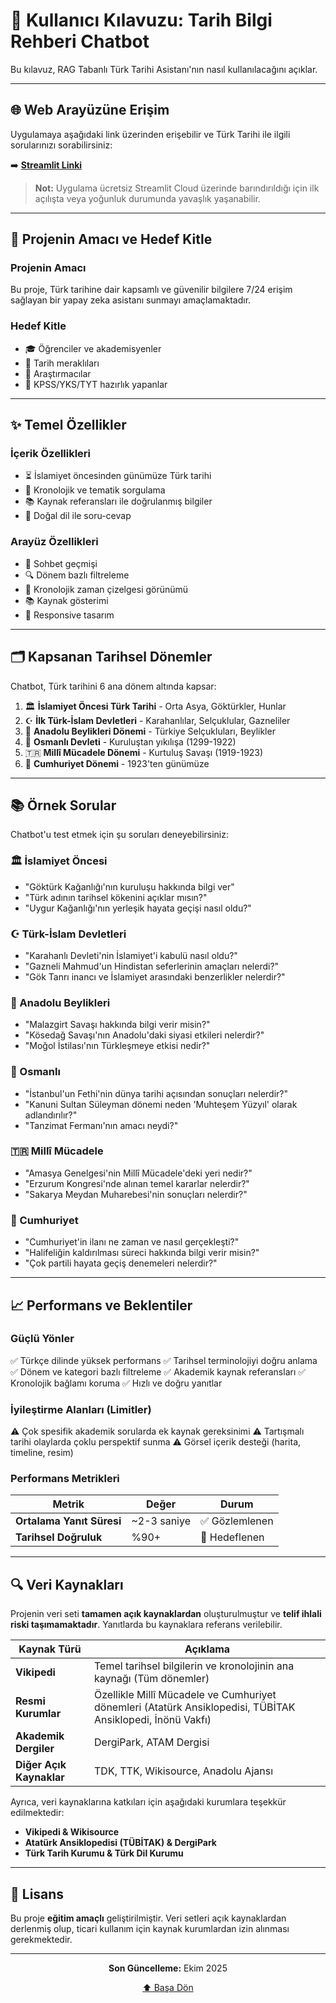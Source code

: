# 📱 Kullanıcı Kılavuzu: Tarih Bilgi Rehberi Chatbot

Bu kılavuz, RAG Tabanlı Türk Tarihi Asistanı'nın nasıl kullanılacağını açıklar.

---

## 🌐 Web Arayüzüne Erişim

Uygulamaya aşağıdaki link üzerinden erişebilir ve Türk Tarihi ile ilgili sorularınızı sorabilirsiniz:

➡️ **[Streamlit Linki](https://tarih-bilgi-rehberi-rag-chatbot-eu8pvgcka8w9xkuyx7uhjt.streamlit.app/)**

> **Not:** Uygulama ücretsiz Streamlit Cloud üzerinde barındırıldığı için ilk açılışta veya yoğunluk durumunda yavaşlık yaşanabilir.

---

## 🎯 Projenin Amacı ve Hedef Kitle

### Projenin Amacı

Bu proje, Türk tarihine dair kapsamlı ve güvenilir bilgilere 7/24 erişim sağlayan bir yapay zeka asistanı sunmayı amaçlamaktadır.

### Hedef Kitle

- 🎓 Öğrenciler ve akademisyenler
- 📖 Tarih meraklıları
- 🔬 Araştırmacılar
- 📝 KPSS/YKS/TYT hazırlık yapanlar

---

## ✨ Temel Özellikler

### İçerik Özellikleri

- ⏳ İslamiyet öncesinden günümüze Türk tarihi
- 📅 Kronolojik ve tematik sorgulama
- 📚 Kaynak referansları ile doğrulanmış bilgiler
- 💬 Doğal dil ile soru-cevap

### Arayüz Özellikleri

- 💬 Sohbet geçmişi
- 🔍 Dönem bazlı filtreleme
- 📅 Kronolojik zaman çizelgesi görünümü
- 📚 Kaynak gösterimi
- 📱 Responsive tasarım

---

## 🗂️ Kapsanan Tarihsel Dönemler

Chatbot, Türk tarihini 6 ana dönem altında kapsar:

1. 🏛️ **İslamiyet Öncesi Türk Tarihi** - Orta Asya, Göktürkler, Hunlar
2. ☪️ **İlk Türk-İslam Devletleri** - Karahanlılar, Selçuklular, Gazneliler
3. 🏰 **Anadolu Beylikleri Dönemi** - Türkiye Selçukluları, Beylikler
4. 🕌 **Osmanlı Devleti** - Kuruluştan yıkılışa (1299-1922)
5. 🇹🇷 **Millî Mücadele Dönemi** - Kurtuluş Savaşı (1919-1923)
6. 🎯 **Cumhuriyet Dönemi** - 1923'ten günümüze

---

## 📚 Örnek Sorular

Chatbot'u test etmek için şu soruları deneyebilirsiniz:

### 🏛️ İslamiyet Öncesi
- "Göktürk Kağanlığı'nın kuruluşu hakkında bilgi ver"
- "Türk adının tarihsel kökenini açıklar mısın?"
- "Uygur Kağanlığı'nın yerleşik hayata geçişi nasıl oldu?"

### ☪️ Türk-İslam Devletleri
- "Karahanlı Devleti'nin İslamiyet'i kabulü nasıl oldu?"
- "Gazneli Mahmud'un Hindistan seferlerinin amaçları nelerdi?"
- "Gök Tanrı inancı ve İslamiyet arasındaki benzerlikler nelerdir?"

### 🏰 Anadolu Beylikleri
- "Malazgirt Savaşı hakkında bilgi verir misin?"
- "Kösedağ Savaşı'nın Anadolu'daki siyasi etkileri nelerdir?"
- "Moğol İstilası'nın Türkleşmeye etkisi nedir?"

### 🕌 Osmanlı
- "İstanbul'un Fethi'nin dünya tarihi açısından sonuçları nelerdir?"
- "Kanuni Sultan Süleyman dönemi neden 'Muhteşem Yüzyıl' olarak adlandırılır?"
- "Tanzimat Fermanı'nın amacı neydi?"

### 🇹🇷 Millî Mücadele
- "Amasya Genelgesi'nin Millî Mücadele'deki yeri nedir?"
- "Erzurum Kongresi'nde alınan temel kararlar nelerdir?"
- "Sakarya Meydan Muharebesi'nin sonuçları nelerdir?"

### 🎯 Cumhuriyet
- "Cumhuriyet'in ilanı ne zaman ve nasıl gerçekleşti?"
- "Halifeliğin kaldırılması süreci hakkında bilgi verir misin?"
- "Çok partili hayata geçiş denemeleri nelerdir?"

---

## 📈 Performans ve Beklentiler

### Güçlü Yönler

✅ Türkçe dilinde yüksek performans
✅ Tarihsel terminolojiyi doğru anlama
✅ Dönem ve kategori bazlı filtreleme
✅ Akademik kaynak referansları
✅ Kronolojik bağlamı koruma
✅ Hızlı ve doğru yanıtlar

### İyileştirme Alanları (Limitler)

⚠️ Çok spesifik akademik sorularda ek kaynak gereksinimi
⚠️ Tartışmalı tarihi olaylarda çoklu perspektif sunma
⚠️ Görsel içerik desteği (harita, timeline, resim)

### Performans Metrikleri

| Metrik | Değer | Durum |
|--------|-------|-------|
| **Ortalama Yanıt Süresi** | ~2-3 saniye | ✅ Gözlemlenen |
| **Tarihsel Doğruluk** | %90+ | 🎯 Hedeflenen |

---

## 🔍 Veri Kaynakları

Projenin veri seti **tamamen açık kaynaklardan** oluşturulmuştur ve **telif ihlali riski taşımamaktadır**. Yanıtlarda bu kaynaklara referans verilebilir.

| Kaynak Türü | Açıklama |
|------------|----------|
| **Vikipedi** | Temel tarihsel bilgilerin ve kronolojinin ana kaynağı (Tüm dönemler) |
| **Resmi Kurumlar** | Özellikle Millî Mücadele ve Cumhuriyet dönemleri (Atatürk Ansiklopedisi, TÜBİTAK Ansiklopedi, İnönü Vakfı) |
| **Akademik Dergiler** | DergiPark, ATAM Dergisi |
| **Diğer Açık Kaynaklar** | TDK, TTK, Wikisource, Anadolu Ajansı |

Ayrıca, veri kaynaklarına katkıları için aşağıdaki kurumlara teşekkür edilmektedir:
- **Vikipedi & Wikisource**
- **Atatürk Ansiklopedisi (TÜBİTAK) & DergiPark**
- **Türk Tarih Kurumu & Türk Dil Kurumu**

---

## 📄 Lisans

Bu proje **eğitim amaçlı** geliştirilmiştir. Veri setleri açık kaynaklardan derlenmiş olup, ticari kullanım için kaynak kurumlardan izin alınması gerekmektedir.

---
<div align="center">

**Son Güncelleme:** Ekim 2025

[⬆ Başa Dön](#-kullanıcı-kılavuzu-tarih-bilgi-rehberi-chatbot)

</div>